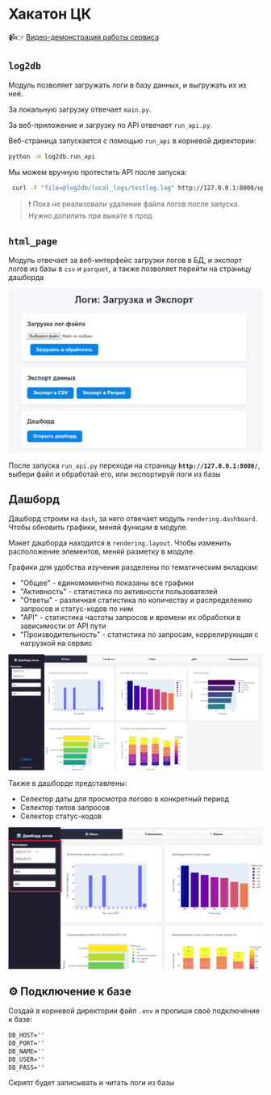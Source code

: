 # Хакатон ЦК

📹👉
[Видео-демонстрация работы сервиса](https://disk.yandex.ru/i/DP44nTcDqhRMsg)

## `log2db`

Модуль позволяет загружать логи в базу данных, и выгружать их из неё.

За локальную загрузку отвечает `main.py`.

За веб-приложение и загрузку по API отвечает `run_api.py`.

Веб-страница запускается с помощью `run_api` в корневой директории:

```bash
python -m log2db.run_api
```

Мы можем вручную протестить API после запуска:

```bash
 curl -F "file=@log2db/local_logs/testlog.log" http://127.0.0.1:8000/upload/
```

> ❗️ Пока не реализовали удаление файла логов после запуска. Нужно допилить при выкате в прод

## `html_page`

Модуль отвечает за веб-интерфейс загрузки логов в БД, и экспорт логов из базы в `csv` и `parquet`, а также позволяет перейти на страницу дашборда

![Web Page Screen](img/web_page.png)

После запуска `run_api.py` переходи на страницу **`http://127.0.0.1:8000/`**, выбери файл и обработай его, или экспортируй логи из базы

## Дашборд

Дашборд строим на `dash`, за него отвечает модуль `rendering.dashboard`. Чтобы обновить графики, меняй функции в модуле.

Макет дашборда находится в `rendering.layout`. Чтобы изменить расположение элементов, меняй разметку в модуле.

Графики для удобства изучения разделены по тематическим вкладкам:
- "Общее" - единомоментно показаны все графики
- "Активность" - статистика по активности пользователей
- "Ответы" - различная статистика по количеству и распределению запросов и статус-кодов по ним
- "API" - статистика частоты запросов и времени их обработки в зависимости от API пути
- "Производительность" - статистика по запросам, коррелирующая с нагрузкой на сервис

![Dashboard ex](img/dashboard.png)

Также в дашборде представлены:
- Селектор даты для просмотра логово в конкретный период
- Селектор типов запросов
- Селектор статус-кодов

![Dashboard_selectors](img/dashboard_selectors.png)


## ⚙️ Подключение к базе

Создай в корневой директории файл `.env` и пропиши своё подключение к базе:

```env
DB_HOST=''
DB_PORT=''
DB_NAME=''
DB_USER=''
DB_PASS=''
```

Скрипт будет записывать и читать логи из базы
